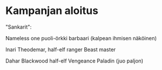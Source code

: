 # Kampanjan aloitus

"Sankarit":

Nameless one puoli-örkki barbaari (kalpean ihmisen näköinen)

Inari Theodemar, half-elf ranger Beast master

Dahar Blackwood half-elf Vengeance Paladin (juo paljon)